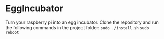 # EggIncubator
Turn your raspberry pi into an egg incubator. 
Clone the repository and run the following commands in the project folder:
`sudo ./install.sh`
`sudo reboot`
